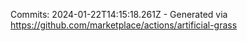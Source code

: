 Commits: 2024-01-22T14:15:18.261Z - Generated via https://github.com/marketplace/actions/artificial-grass
<br>
